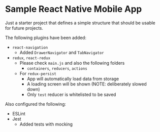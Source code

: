 Sample React Native Mobile App
==============================

Just a starter project that defines a simple structure that should be usable for future projects.

The following plugins have been added:

 * `react-navigation`
	 * Added `DrawerNavigator` and `TabNavigator`
 * `redux`, `react-redux`
	 * Please check `main.js` and also the following folders
		 * `containers`, `reducers`, `actions`
	 * For `redux-persist`
		 * App will automatically load data from storage
		 * A loading screen will be shown (NOTE: deliberately slowed down)
		 * Only `test` reducer is whitelisted to be saved

Also configured the following:

 * ESLint
 * Jest
	 * Added tests with mocking
